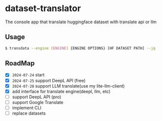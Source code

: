 # dataset-translator
The console app that translate huggingface dataset with translate api or llm


## Usage
```bash
$ transdata --engine [ENGINE] {ENGINE OPTIONS} [HF DATASET PATH] --jq [TARGET to TRANSLATE]
```


## RoadMap

- [x] `2024-07-24` start 
- [x] `2024-07-25` support DeepL API (free)
- [x] `2024-07-28` support LLM translate(use my lite-llm-client)
- [x] add interface for translate engine(deepl, llm, etc)
- [ ] support DeepL API (pro)
- [ ] support Google Translate
- [ ] implement CLI
- [ ] replace datasets